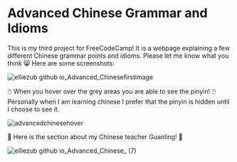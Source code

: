 # Advanced Chinese Grammar and Idioms
This is my third project for FreeCodeCamp!
It is a webpage explaining a few different Chinese grammar points and idioms.
Please let me know what you think 😸
Here are some screenshots: 

![elliezub github io_Advanced_Chinesefirstimage](https://user-images.githubusercontent.com/112726692/227586505-34131174-3372-4d13-af32-beb8e02f4076.png)


🖱️ When you hover over the grey areas you are able to see the pinyin! 🖱️
Personally when I am learning chinese I prefer that the pinyin is hidden until I choose to see it. 


![advancedchinesehover](https://user-images.githubusercontent.com/112726692/227587183-373b9e21-29c1-4260-9a29-b1b998529859.png)

💜 Here is the section about my Chinese teacher Guanling! 💜

![elliezub github io_Advanced_Chinese_ (7)](https://user-images.githubusercontent.com/112726692/227588172-55afe767-2a34-4e08-bf5e-029edd32978d.png)
